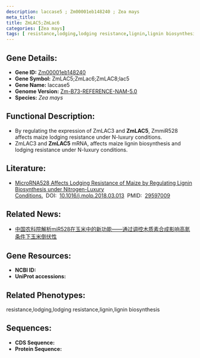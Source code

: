 ```yaml
---
description: laccase5 ; Zm00001eb148240 ; Zea mays
meta_title:
title: ZmLAC5;ZmLac6
categories: [Zea mays]
tags: [ resistance,lodging,lodging resistance,lignin,lignin biosynthesis ]
---
```


## Gene Details:
- **Gene ID:**	[Zm00001eb148240]()
- **Gene Symbol:** ZmLAC5;ZmLac6;ZmLAC8;lac5
- **Gene Name:** laccase5
- **Genome Version:** [Zm-B73-REFERENCE-NAM-5.0]()
- **Species:** *Zea mays*

## Functional Description:
   - By regulating the expression of ZmLAC3 and **ZmLAC5**, ZmmiR528 affects maize lodging resistance under N-luxury conditions.
   - ZmLAC3 and **ZmLAC5** mRNA, affects maize lignin biosynthesis and lodging resistance under N-luxury conditions.

## Literature:
   - [MicroRNA528 Affects Lodging Resistance of Maize by Regulating Lignin Biosynthesis under Nitrogen-Luxury Conditions.]( https://www.sciencedirect.com/science/article/pii/S167420521830100X?via%3Dihub)&nbsp;&nbsp;DOI:&nbsp;&nbsp;[10.1016/j.molp.2018.03.013](https://www.sciencedirect.com/science/article/pii/S167420521830100X?via%3Dihub)&nbsp;&nbsp;PMID:&nbsp;&nbsp;[29597009](https://pubmed.ncbi.nlm.nih.gov/29597009/)

## Related News:
   - [中国农科院解析miR528在玉米中的新功能——通过调控木质素合成影响高氮条件下玉米倒伏性](https://mp.weixin.qq.com/s?__biz=MzU3ODY3MDM0NA==&mid=2247488099&idx=1&sn=a92a1fefde538e7ceae73675b50af1d5&chksm=fd708804ca0701129334fb1328d8f7740eaa2ebcacb74c5d78999047295bfd7047f408b6961b&scene=27#wechat_redirect)

## Gene Resources:
- **NCBI ID:** [](https://www.ncbi.nlm.nih.gov/gene/?term=)
- **UniProt accessions:** [](https://www.uniprot.org/uniprotkb//entry)

## Related Phenotypes:
resistance,lodging,lodging resistance,lignin,lignin biosynthesis

## Sequences:
- **CDS Sequence:**
- **Protein Sequence:**
